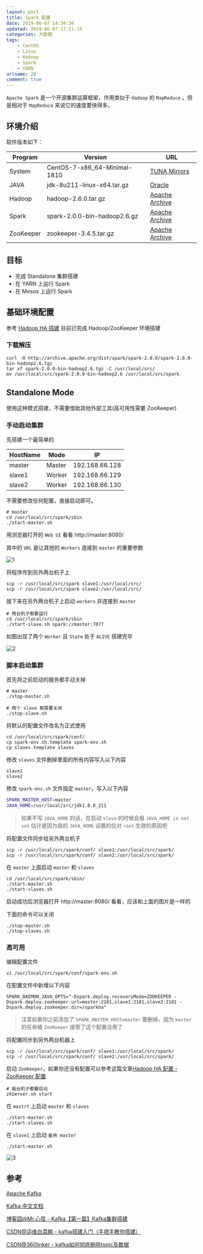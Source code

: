 ```yaml
---
layout: post
title: Spark 配置
date: 2019-06-07 14:34:34
updated: 2019-06-07 17:21:15
categories: 大数据
tags: 
    - CentOS
    - Linux
    - Hadoop
    - Spark
    - YARN
urlname: 20
comment: true
---
```


`Apache Spark` 是一个开源集群运算框架，作用类似于 `Hadoop` 的 `MapReduce` 。但是相对于 `MapReduce` 来说它的速度要快得多。
<!-- more -->

## 环境介绍

软件版本如下：

| Program | Version | URL |
| --- | --- | --- |
| System | CentOS-7-x86_64-Minimal-1810 | [TUNA Mirrors](https://mirrors.tuna.tsinghua.edu.cn/centos/7.6.1810/isos/x86_64/) |
| JAVA | jdk-8u211-linux-x64.tar.gz | [Oracle](https://www.oracle.com/technetwork/java/javase/downloads/jdk8-downloads-2133151.html) |
| Hadoop | hadoop-2.6.0.tar.gz | [Apache Archive](http://archive.apache.org/dist/hadoop/common/hadoop-2.6.0/) |
| Spark | spark-2.0.0-bin-hadoop2.6.gz | [Apache Archive](http://archive.apache.org/dist/spark/spark-2.0.0/) |
| ZooKeeper | zookeeper-3.4.5.tar.gz | [Apache Archive](http://archive.apache.org/dist/zookeeper/zookeeper-3.4.5/) |

## 目标

- 完成 Standalone 集群搭建
- 在 YARN 上运行 Spark
- 在 Mesos 上运行 Spark

## 基础环境配置

参考 [Hadoop HA 搭建](https://blackyau.cc/16.html) 目前已完成 Hadoop/ZooKeeper 环境搭建

### 下载解压

```shell
curl -O http://archive.apache.org/dist/spark/spark-2.0.0/spark-2.0.0-bin-hadoop2.6.tgz
tar xf spark-2.0.0-bin-hadoop2.6.tgz -C /usr/local/src/
mv /usr/local/src/spark-2.0.0-bin-hadoop2.6 /usr/local/src/spark
```

## Standalone Mode

使用这种模式搭建，不需要借助其他外部工具(高可用性需要 ZooKeeper)

### 手动启动集群

先搭建一个最简单的

| HostName | Mode | IP |
| --- | --- | --- |
| master | Master | 192.168.66.128 |
| slave1 | Worker | 192.168.66.129 |
| slave2 | Worker | 192.168.66.130 |

不需要修改任何配置，直接启动即可。

```shell
# master
cd /usr/local/src/spark/sbin
./start-master.sh
```

用浏览器打开的 `Web UI` 看看 http://master:8080/

其中的 `URL` 是让其他的 `Workers` 连接到 `master` 的重要参数

![1](https://st.blackyau.net/blog/20/1.png)

将程序传到另外两台机子上

```shell
scp -r /usr/local/src/spark slave1:/usr/local/src/
scp -r /usr/local/src/spark slave2:/usr/local/src/
```

接下来在另外两台机子上启动 `workers` 并连接到 `master`

```shell
# 两台机子都要运行
cd /usr/local/src/spark/sbin
./start-slave.sh spark://master:7077
```

如图出现了两个 `Worker` 且 `State` 处于 `ALIVE` 搭建完毕

![2](https://st.blackyau.net/blog/20/2.png)

### 脚本启动集群

首先将之前启动的服务都手动关掉

```shell
# master
./stop-master.sh
```

```shell
# 两个 slave 都需要关闭
./stop-slave.sh
```

将默认的配置文件改名为正式使用

```shell
cd /usr/local/src/spark/conf/
cp spark-env.sh.template spark-env.sh
cp slaves.template slaves
```

修改 `slaves` 文件删掉里面的所有内容写入以下内容

```
slave1
slave2
```

修改 `spark-env.sh` 文件指定 `master`，写入以下内容

```sh
SPARK_MASTER_HOST=master
JAVA_HOME=/usr/local/src/jdk1.8.0_211
```

> 如果不写 `JAVA_HOME` 的话，在启动 `slave` 的时候会报 `JAVA_HOME is not set` 估计是因为我的 `JAVA_HOME` 设置的仅对 `root` 生效的原因吧

将配置文件同步给另外两台机子

```shell
scp -r /usr/local/src/spark/conf/ slave1:/usr/local/src/spark/
scp -r /usr/local/src/spark/conf/ slave2:/usr/local/src/spark/
```

在 `master` 上面启动 `master` 和 `slaves`

```shell
cd /usr/local/src/spark/sbin/
./start-master.sh
./start-slaves.sh
```

启动成功后浏览器打开 http://master:8080/ 看看，应该和上面的图片是一样的

下面的命令可以关闭

```shell
./stop-master.sh
./stop-slaves.sh
```

### 高可用

编辑配置文件

```shell
vi /usr/local/src/spark/conf/spark-env.sh
```

在配置文件中新增以下内容

```shell
SPARK_DAEMON_JAVA_OPTS="-Dspark.deploy.recoveryMode=ZOOKEEPER -Dspark.deploy.zookeeper.url=master:2181,slave1:2181,slave2:2181 -Dspark.deploy.zookeeper.dir=/sparkha"
```

> 注意如果你之前添加了 `SPARK_MASTER_HOST=master` 要删掉，因为 `master` 的任命被 `ZooKeeper` 接管了这个配置没用了

将配置同步到另外两台机器上

```shell
scp -r /usr/local/src/spark/conf/ slave1:/usr/local/src/spark/
scp -r /usr/local/src/spark/conf/ slave2:/usr/local/src/spark/
```

启动 `ZooKeeper`，如果你还没有配置可以参考这篇文章[Hadoop HA 配置 - ZooKeeper 配置](https://blackyau.cc/16.html#ZooKeeper-%E9%85%8D%E7%BD%AE)

```shell
# 每台机子都要启动
zkServer.sh start
```

在 `mastrt` 上启动 `master` 和 `slaves`

```shell
./start-master.sh
./start-slaves.sh
```

在 `slave1` 上启动 `备用 master`

```shell
./start-master.sh
```

![3](https://st.blackyau.net/blog/20/3.png)

## 参考

[Apache Kafka](https://kafka.apache.org/)

[Kafka 中文文档](http://kafka.apachecn.org/)

[博客园@Mr.心弦 - Kafka【第一篇】Kafka集群搭建](https://www.cnblogs.com/luotianshuai/p/5206662.html)

[CSDN@运维白菜鹏 - kafka搭建入门（手把手教你搭建）](https://blog.csdn.net/weixin_42207486/article/details/80647802)

[CSDN@360linker - kafka如何彻底删除topic及数据](https://blog.csdn.net/belalds/article/details/80575751)